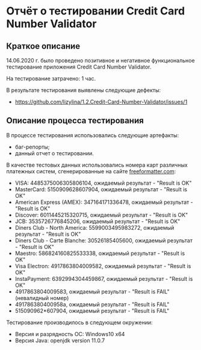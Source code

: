 # Отчёт о тестировании Credit Card Number Validator

## Краткое описание

14.06.2020 г. было проведено позитивное и негативное функциональное тестирование приложения Credit Card Number Validator.

На тестирование затрачено: 1 час.

В результате тестирования выявлены следующие дефекты:
* https://github.com/lizylina/1.2.Credit-Card-Number-Validator/issues/1

## Описание процесса тестирования

В процессе тестирования использовались следующие артефакты:
* баг-репорты;
* данный отчет о тестировании.

В качестве тестовых данных использовались номера карт различных платежных систем, сгенерированные на сайте [freeformatter.com](https://www.freeformatter.com/credit-card-number-generator-validator.html):
* VISA: 4485375006305806104, ожидаемый результат - "Result is OK"
* MasterCard: 5150909628607904, ожидаемый результат - "Result is OK"
* American Express (AMEX): 347164171336478, ожидаемый результат - "Result is OK"
* Discover: 6011445215320715, ожидаемый результат - "Result is OK"
* JCB: 3535726776845206, ожидаемый результат - "Result is OK"
* Diners Club - North America: 5599003495983272, ожидаемый результат - "Result is OK"
* Diners Club - Carte Blanche: 30526185405600, ожидаемый результат - "Result is OK"   
* Maestro: 586824160825533338, ожидаемый результат - "Result is OK"
* Visa Electron: 4917863804009582, ожидаемый результат - "Result is OK"
* InstaPayment: 6392994304459867, ожидаемый результат - "Result is OK"
* 4917863804009583, ожидаемый результат - "Result is FAIL" (невалидный номер)
* 491786380400958a, ожидаемый результат - "Result is FAIL"
* 515090962*607904, ожидаемый результат - "Result is FAIL"

Тестирование производилось в следующем окружении:
* Версия и разрядность ОС: Windows10 x64
* Версия Java: openjdk version 11.0.7
